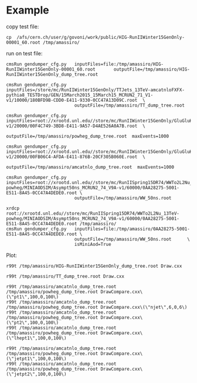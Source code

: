 Example
====

copy test file:

    cp  /afs/cern.ch/user/g/govoni/work/public/HIG-RunIIWinter15GenOnly-00001_60.root /tmp/amassiro/
    
run on test file:

    cmsRun gendumper_cfg.py   inputFiles=file:/tmp/amassiro/HIG-RunIIWinter15GenOnly-00001_60.root       outputFile=/tmp/amassiro/HIG-RunIIWinter15GenOnly_dump_tree.root

    cmsRun gendumper_cfg.py   inputFiles=/store/mc/RunIIWinter15GenOnly/TTJets_13TeV-amcatnloFXFX-pythia8_TESTDrop/GEN/15March2015_15March15_MCRUN2_71_V1-v1/10000/180BFD9B-CDD0-E411-9330-0CC47A13D09C.root  \
                              outputFile=/tmp/amassiro/TT_dump_tree.root

    cmsRun gendumper_cfg.py   inputFiles=root://xrootd.unl.edu//store/mc/RunIIWinter15GenOnly/GluGluHToWWTo2L2Nu_M125_13TeV_powheg_pythia8/GEN/MCRUN2_71_V1-v1/20000/00F4C749-3BD8-E411-9A57-D4AE526A0A7B.root  \
                              outputFile=/tmp/amassiro/powheg_dump_tree.root  maxEvents=1000

    cmsRun gendumper_cfg.py   inputFiles=root://xrootd.unl.edu//store/mc/RunIIWinter15GenOnly/GluGluHToWWTo2L2Nu_M125_13TeV_amcatnloFXFX_pythia8/GEN/MCRUN2_71_V1-v1/20000/00FB06C4-AFDA-E411-876B-20CF305B060E.root  \
                              outputFile=/tmp/amassiro/amcatnlo_dump_tree.root  maxEvents=1000
         
    cmsRun gendumper_cfg.py   inputFiles=root://xrootd.unl.edu//store/mc/RunIISpring15DR74/WWTo2L2Nu_13TeV-powheg/MINIAODSIM/Asympt50ns_MCRUN2_74_V9A-v1/60000/0AA28275-5001-E511-8A45-0CC47A4DEDE0.root \
                              outputFile=/tmp/amassiro/WW_50ns.root      
                              
    xrdcp root://xrootd.unl.edu//store/mc/RunIISpring15DR74/WWTo2L2Nu_13TeV-powheg/MINIAODSIM/Asympt50ns_MCRUN2_74_V9A-v1/60000/0AA28275-5001-E511-8A45-0CC47A4DEDE0.root /tmp/amassiro/
    cmsRun gendumper_cfg.py   inputFiles=file:/tmp/amassiro/0AA28275-5001-E511-8A45-0CC47A4DEDE0.root \
                              outputFile=/tmp/amassiro/WW_50ns.root      \
                              isMiniAod=True
    
    
    
Plot:

    r99t /tmp/amassiro/HIG-RunIIWinter15GenOnly_dump_tree.root Draw.cxx

    r99t /tmp/amassiro/TT_dump_tree.root Draw.cxx

    r99t /tmp/amassiro/amcatnlo_dump_tree.root /tmp/amassiro/powheg_dump_tree.root DrawCompare.cxx\(\"pt1\",100,0,100\)
    r99t /tmp/amassiro/amcatnlo_dump_tree.root /tmp/amassiro/powheg_dump_tree.root DrawCompare.cxx\(\"njet\",6,0,6\)
    r99t /tmp/amassiro/amcatnlo_dump_tree.root /tmp/amassiro/powheg_dump_tree.root DrawCompare.cxx\(\"pt2\",100,0,100\)
    r99t /tmp/amassiro/amcatnlo_dump_tree.root /tmp/amassiro/powheg_dump_tree.root DrawCompare.cxx\(\"lhept1\",100,0,100\)
    
    r99t /tmp/amassiro/amcatnlo_dump_tree.root /tmp/amassiro/powheg_dump_tree.root DrawCompare.cxx\(\"jetpt1\",100,0,100\)
    r99t /tmp/amassiro/amcatnlo_dump_tree.root /tmp/amassiro/powheg_dump_tree.root DrawCompare.cxx\(\"jetpt2\",100,0,100\)
    